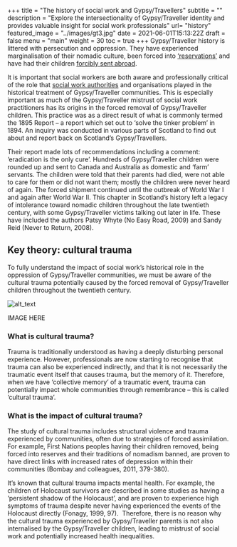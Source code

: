 +++
title = "The history of social work and Gypsy/Travellers"
subtitle = ""
description = "Explore the intersectionality of Gypsy/Traveller identity and provides valuable insight for social work professionals"
url= "history"
featured_image =  "../images/gt3.jpg"
date = 2021-06-01T15:13:22Z
draft = false
menu = "main"
weight = 30
toc = true
+++
Gypsy/Traveller history is littered with persecution and oppression. They have experienced marginalisation of their nomadic culture, been forced into [‘reservations’](https://www.bbc.co.uk/news/uk-scotland-tayside-central-51545113) and have had their children [forcibly sent abroad](https://www.travellerstimes.org.uk/features/tinkers-and-gipsies-historic-tragedy-attempted-eradication-scotlands-travellers).

It is important that social workers are both aware and professionally critical of the role that [social work authorities](https://content.iriss.org.uk/goldenbridge/) and organisations played in the historical treatment of Gypsy/Traveller communities. This is especially important as much of the Gypsy/Traveller mistrust of social work practitioners has its origins in the forced removal of Gypsy/Traveller children. This practice was as a direct result of what is commonly termed the 1895 Report – a report which set out to ‘solve the tinker problem’ in 1894. An inquiry was conducted in various parts of Scotland to find out about and report back on Scotland’s Gypsy/Travellers.

Their report made lots of recommendations including a comment: ‘eradication is the only cure’. Hundreds of Gypsy/Traveller children were rounded up and sent to Canada and Australia as domestic and ‘farm’ servants. The children were told that their parents had died, were not able to care for them or did not want them; mostly the children were never heard of again. The forced shipment continued until the outbreak of World War I and again after World War II. This chapter in Scotland’s history left a legacy of intolerance toward nomadic children throughout the late twentieth century, with some Gypsy/Traveller victims talking out later in life. These have included the authors Patsy Whyte (No Easy Road, 2009) and Sandy Reid (Never to Return, 2008).

## Key theory: cultural trauma

To fully understand the impact of social work’s historical role in the oppression of Gypsy/Traveller communities, we must be aware of the cultural trauma potentially caused by the forced removal of Gypsy/Traveller children throughout the twentieth century.

![alt_text](images/image1.png "image_tooltip")

IMAGE HERE

### What is cultural trauma?

Trauma is traditionally understood as having a deeply disturbing personal experience. However, professionals are now starting to recognise that trauma can also be experienced indirectly, and that it is not necessarily the traumatic event itself that causes trauma, but the memory of it. Therefore, when we have ‘collective memory’ of a traumatic event, trauma can potentially impact whole communities through remembrance – this is called ‘cultural trauma’.

### What is the impact of cultural trauma?

The study of cultural trauma includes structural violence and trauma experienced by communities, often due to strategies of forced assimilation. For example, First Nations peoples having their children removed, being forced into reserves and their traditions of nomadism banned, are proven to have direct links with increased rates of depression within their communities (Bombay and colleagues, 2011, 379-380).

It’s known that cultural trauma impacts mental health. For example, the children of Holocaust survivors are described in some studies as having a ‘persistent shadow of the Holocaust’, and are proven to experience high symptoms of trauma despite never having experienced the events of the Holocaust directly (Fonagy, 1999, 97).  Therefore, there is no reason why the cultural trauma experienced by Gypsy/Traveller parents is not also internalised by the Gypsy/Traveller children, leading to mistrust of social work and potentially increased health inequalities.
